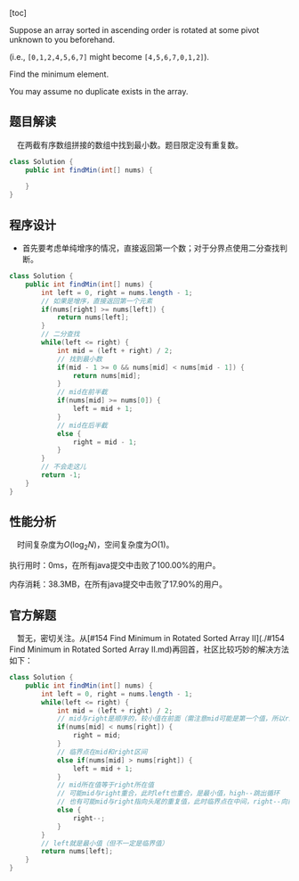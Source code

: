 [toc]

Suppose an array sorted in ascending order is rotated at some pivot unknown to you beforehand.

(i.e.,  `[0,1,2,4,5,6,7]` might become  `[4,5,6,7,0,1,2]`).

Find the minimum element.

You may assume no duplicate exists in the array.



## 题目解读

&emsp;在两截有序数组拼接的数组中找到最小数。题目限定没有重复数。

```java
class Solution {
    public int findMin(int[] nums) {
        
    }
}
```

## 程序设计

* 首先要考虑单纯增序的情况，直接返回第一个数；对于分界点使用二分查找判断。

```java
class Solution {
    public int findMin(int[] nums) {
        int left = 0, right = nums.length - 1;
        // 如果是增序，直接返回第一个元素
        if(nums[right] >= nums[left]) {
            return nums[left];
        }
        // 二分查找
        while(left <= right) {
            int mid = (left + right) / 2;
            // 找到最小数
            if(mid - 1 >= 0 && nums[mid] < nums[mid - 1]) {
                return nums[mid];
            }
            // mid在前半截
            if(nums[mid] >= nums[0]) {
                left = mid + 1;
            }
            // mid在后半截
            else {
                right = mid - 1;
            }
        }
        // 不会走这儿
        return -1;
    }
}
```

## 性能分析

&emsp;时间复杂度为$O(\log_2N)$，空间复杂度为$O(1)$。

执行用时：0ms，在所有java提交中击败了100.00%的用户。

内存消耗：38.3MB，在所有java提交中击败了17.90%的用户。

## 官方解题

&emsp;暂无，密切关注。从[#154 Find Minimum in Rotated Sorted Array II](./#154 Find Minimum in Rotated Sorted Array II.md)再回首，社区比较巧妙的解决方法如下：

```java
class Solution {
    public int findMin(int[] nums) {
        int left = 0, right = nums.length - 1;
        while(left <= right) {
            int mid = (left + right) / 2;
            // mid与right是顺序的，较小值在前面（需注意mid可能是第一个值，所以right = mid，不需要减一，避免走出范围）
            if(nums[mid] < nums[right]) {
                right = mid;
            } 
            // 临界点在mid和right区间
            else if(nums[mid] > nums[right]) {
                left = mid + 1;
            } 
            // mid所在值等于right所在值
            // 可能mid与right重合，此时left也重合，是最小值，high--跳出循环
            // 也有可能mid与right指向头尾的重复值，此时临界点在中间，right--向前移动
            else {
                right--;
            }
        }
        // left就是最小值（但不一定是临界值）
        return nums[left];
    }
}
```

